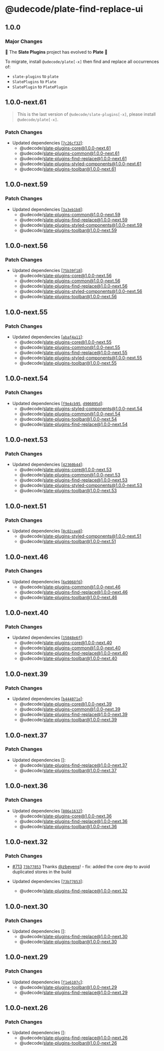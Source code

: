 # @udecode/plate-find-replace-ui

## 1.0.0

### Major Changes

🎉 The **Slate Plugins** project has evolved to **Plate** 🎉

To migrate, install `@udecode/plate[-x]` then find and replace all
occurrences of:
- `slate-plugins` to `plate`
- `SlatePlugins` to `Plate`
- `SlatePlugin` to `PlatePlugin`

## 1.0.0-next.61

>  This is the last version of `@udecode/slate-plugins[-x]`, please install
>  `@udecode/plate[-x]`.

### Patch Changes

- Updated dependencies [[`7c26cf32`](https://github.com/udecode/slate-plugins/commit/7c26cf32e8b501d531c6d823ab55bf361e228bc3)]:
  - @udecode/slate-plugins-core@1.0.0-next.61
  - @udecode/slate-plugins-common@1.0.0-next.61
  - @udecode/slate-plugins-find-replace@1.0.0-next.61
  - @udecode/slate-plugins-styled-components@1.0.0-next.61
  - @udecode/slate-plugins-toolbar@1.0.0-next.61

## 1.0.0-next.59

### Patch Changes

- Updated dependencies [[`3a3eb1b8`](https://github.com/udecode/slate-plugins/commit/3a3eb1b8565789b7ba49e8170479df8245ed5b22)]:
  - @udecode/slate-plugins-common@1.0.0-next.59
  - @udecode/slate-plugins-find-replace@1.0.0-next.59
  - @udecode/slate-plugins-styled-components@1.0.0-next.59
  - @udecode/slate-plugins-toolbar@1.0.0-next.59

## 1.0.0-next.56

### Patch Changes

- Updated dependencies [[`75b39f18`](https://github.com/udecode/slate-plugins/commit/75b39f18901d38f80847573cd3431ece1d1d4b3d)]:
  - @udecode/slate-plugins-core@1.0.0-next.56
  - @udecode/slate-plugins-common@1.0.0-next.56
  - @udecode/slate-plugins-find-replace@1.0.0-next.56
  - @udecode/slate-plugins-styled-components@1.0.0-next.56
  - @udecode/slate-plugins-toolbar@1.0.0-next.56

## 1.0.0-next.55

### Patch Changes

- Updated dependencies [[`abaf4a11`](https://github.com/udecode/slate-plugins/commit/abaf4a11d3b69157983b6cf77b023a6008478a79)]:
  - @udecode/slate-plugins-core@1.0.0-next.55
  - @udecode/slate-plugins-common@1.0.0-next.55
  - @udecode/slate-plugins-find-replace@1.0.0-next.55
  - @udecode/slate-plugins-styled-components@1.0.0-next.55
  - @udecode/slate-plugins-toolbar@1.0.0-next.55

## 1.0.0-next.54

### Patch Changes

- Updated dependencies [[`f9e4cb95`](https://github.com/udecode/slate-plugins/commit/f9e4cb9505837dd7ba59df3f2598f7ed112d8896), [`d906095d`](https://github.com/udecode/slate-plugins/commit/d906095d20cf8755a200d254f6c20c510a748f29)]:
  - @udecode/slate-plugins-styled-components@1.0.0-next.54
  - @udecode/slate-plugins-common@1.0.0-next.54
  - @udecode/slate-plugins-toolbar@1.0.0-next.54
  - @udecode/slate-plugins-find-replace@1.0.0-next.54

## 1.0.0-next.53

### Patch Changes

- Updated dependencies [[`42360b44`](https://github.com/udecode/slate-plugins/commit/42360b444d6a2959847d5619eda32319e360e3af)]:
  - @udecode/slate-plugins-core@1.0.0-next.53
  - @udecode/slate-plugins-common@1.0.0-next.53
  - @udecode/slate-plugins-find-replace@1.0.0-next.53
  - @udecode/slate-plugins-styled-components@1.0.0-next.53
  - @udecode/slate-plugins-toolbar@1.0.0-next.53

## 1.0.0-next.51

### Patch Changes

- Updated dependencies [[`0c02cee8`](https://github.com/udecode/slate-plugins/commit/0c02cee8cc7b105ab27a329882991d86253c0517)]:
  - @udecode/slate-plugins-styled-components@1.0.0-next.51
  - @udecode/slate-plugins-toolbar@1.0.0-next.51

## 1.0.0-next.46

### Patch Changes

- Updated dependencies [[`6e9068f6`](https://github.com/udecode/slate-plugins/commit/6e9068f6f483b698b6b3aae6819333103504f41b)]:
  - @udecode/slate-plugins-common@1.0.0-next.46
  - @udecode/slate-plugins-find-replace@1.0.0-next.46
  - @udecode/slate-plugins-toolbar@1.0.0-next.46

## 1.0.0-next.40

### Patch Changes

- Updated dependencies [[`15048e6f`](https://github.com/udecode/slate-plugins/commit/15048e6facbefc5fe21b0b9bd9a586f269cada89)]:
  - @udecode/slate-plugins-core@1.0.0-next.40
  - @udecode/slate-plugins-common@1.0.0-next.40
  - @udecode/slate-plugins-find-replace@1.0.0-next.40
  - @udecode/slate-plugins-toolbar@1.0.0-next.40

## 1.0.0-next.39

### Patch Changes

- Updated dependencies [[`b444071e`](https://github.com/udecode/slate-plugins/commit/b444071e2673803dba05c770c5dfbbde14f7a631)]:
  - @udecode/slate-plugins-core@1.0.0-next.39
  - @udecode/slate-plugins-common@1.0.0-next.39
  - @udecode/slate-plugins-find-replace@1.0.0-next.39
  - @udecode/slate-plugins-toolbar@1.0.0-next.39

## 1.0.0-next.37

### Patch Changes

- Updated dependencies []:
  - @udecode/slate-plugins-find-replace@1.0.0-next.37
  - @udecode/slate-plugins-toolbar@1.0.0-next.37

## 1.0.0-next.36

### Patch Changes

- Updated dependencies [[`806e1632`](https://github.com/udecode/slate-plugins/commit/806e16322e655802822079d8540a6983a9dfb06e)]:
  - @udecode/slate-plugins-core@1.0.0-next.36
  - @udecode/slate-plugins-find-replace@1.0.0-next.36
  - @udecode/slate-plugins-toolbar@1.0.0-next.36

## 1.0.0-next.32

### Patch Changes

- [#713](https://github.com/udecode/slate-plugins/pull/713) [`73b77853`](https://github.com/udecode/slate-plugins/commit/73b77853cb38f61d4bfb31a0d604e947c130ee0f) Thanks [@zbeyens](https://github.com/zbeyens)! - fix: added the core dep to avoid duplicated stores in the build

- Updated dependencies [[`73b77853`](https://github.com/udecode/slate-plugins/commit/73b77853cb38f61d4bfb31a0d604e947c130ee0f)]:
  - @udecode/slate-plugins-find-replace@1.0.0-next.32

## 1.0.0-next.30

### Patch Changes

- Updated dependencies []:
  - @udecode/slate-plugins-find-replace@1.0.0-next.30
  - @udecode/slate-plugins-toolbar@1.0.0-next.30

## 1.0.0-next.29

### Patch Changes

- Updated dependencies [[`f1e6107c`](https://github.com/udecode/slate-plugins/commit/f1e6107cb1cd082f44bd48252fce0eefd576037c)]:
  - @udecode/slate-plugins-toolbar@1.0.0-next.29
  - @udecode/slate-plugins-find-replace@1.0.0-next.29

## 1.0.0-next.26

### Patch Changes

- Updated dependencies []:
  - @udecode/slate-plugins-find-replace@1.0.0-next.26
  - @udecode/slate-plugins-toolbar@1.0.0-next.26
